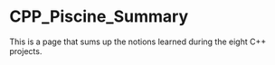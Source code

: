 # CPP_Piscine_Summary
This is a page that sums up the notions learned during the eight C++ projects.
